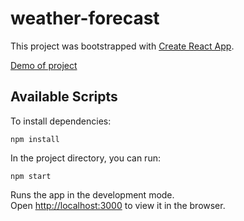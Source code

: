 # weather-forecast
This project was bootstrapped with [Create React App](https://github.com/facebook/create-react-app).

[Demo of project](https://veryamini.github.io/weather-forecast)

## Available Scripts

To install dependencies:

`npm install`

In the project directory, you can run:

`npm start`

Runs the app in the development mode.<br />
Open [http://localhost:3000](http://localhost:3000) to view it in the browser.
